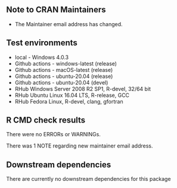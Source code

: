 ## Note to CRAN Maintainers
* The Maintainer email address has changed. 

## Test environments
* local - Windows 4.0.3
* Github actions - windows-latest (release)
* Github actions - macOS-latest (release)
* Github actions - ubuntu-20.04 (release)
* Github actions - ubuntu-20.04 (devel)
* RHub Windows Server 2008 R2 SP1, R-devel, 32/64 bit
* RHub 	Ubuntu Linux 16.04 LTS, R-release, GCC
* RHub Fedora Linux, R-devel, clang, gfortran

## R CMD check results
There were no ERRORs or WARNINGs.

There was 1 NOTE regarding new maintainer email address.

## Downstream dependencies
There are currently no downstream dependencies for this package
